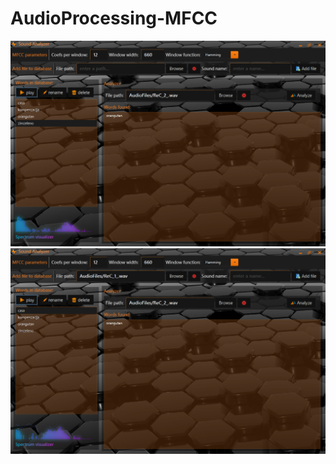 # AudioProcessing-MFCC

![Alt text](images/mfcc.png?raw=true "")
![Alt text](images/mfcc3.png?raw=true "")
